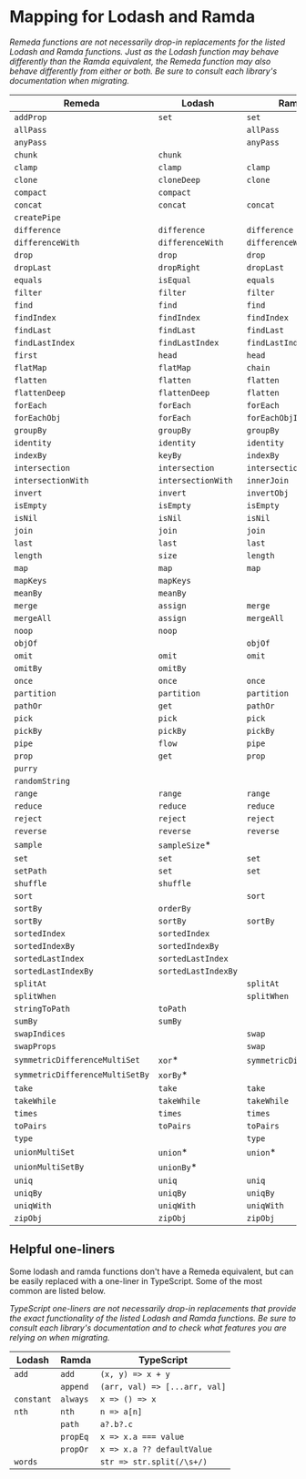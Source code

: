 # Mapping for Lodash and Ramda

_Remeda functions are not necessarily drop-in replacements for the
listed Lodash and Ramda functions. Just as the Lodash function may behave
differently than the Ramda equivalent, the Remeda function may also
behave differently from either or both. Be sure to consult each library's
documentation when migrating._

| Remeda                          | Lodash              | Ramda                   |
| ------------------------------- | ------------------- | ----------------------- |
| `addProp`                       | `set`               | `set`                   |
| `allPass`                       |                     | `allPass`               |
| `anyPass`                       |                     | `anyPass`               |
| `chunk`                         | `chunk`             |                         |
| `clamp`                         | `clamp`             | `clamp`                 |
| `clone`                         | `cloneDeep`         | `clone`                 |
| `compact`                       | `compact`           |                         |
| `concat`                        | `concat`            | `concat`                |
| `createPipe`                    |                     |                         |
| `difference`                    | `difference`        | `difference`            |
| `differenceWith`                | `differenceWith`    | `differenceWith`        |
| `drop`                          | `drop`              | `drop`                  |
| `dropLast`                      | `dropRight`         | `dropLast`              |
| `equals`                        | `isEqual`           | `equals`                |
| `filter`                        | `filter`            | `filter`                |
| `find`                          | `find`              | `find`                  |
| `findIndex`                     | `findIndex`         | `findIndex`             |
| `findLast`                      | `findLast`          | `findLast`              |
| `findLastIndex`                 | `findLastIndex`     | `findLastIndex`         |
| `first`                         | `head`              | `head`                  |
| `flatMap`                       | `flatMap`           | `chain`                 |
| `flatten`                       | `flatten`           | `flatten`               |
| `flattenDeep`                   | `flattenDeep`       | `flatten`               |
| `forEach`                       | `forEach`           | `forEach`               |
| `forEachObj`                    | `forEach`           | `forEachObjIndexed`     |
| `groupBy`                       | `groupBy`           | `groupBy`               |
| `identity`                      | `identity`          | `identity`              |
| `indexBy`                       | `keyBy`             | `indexBy`               |
| `intersection`                  | `intersection`      | `intersection`          |
| `intersectionWith`              | `intersectionWith`  | `innerJoin`             |
| `invert`                        | `invert`            | `invertObj`             |
| `isEmpty`                       | `isEmpty`           | `isEmpty`               |
| `isNil`                         | `isNil`             | `isNil`                 |
| `join`                          | `join`              | `join`                  |
| `last`                          | `last`              | `last`                  |
| `length`                        | `size`              | `length`                |
| `map`                           | `map`               | `map`                   |
| `mapKeys`                       | `mapKeys`           |                         |
| `meanBy`                        | `meanBy`            |                         |
| `merge`                         | `assign`            | `merge`                 |
| `mergeAll`                      | `assign`            | `mergeAll`              |
| `noop`                          | `noop`              |                         |
| `objOf`                         |                     | `objOf`                 |
| `omit`                          | `omit`              | `omit`                  |
| `omitBy`                        | `omitBy`            |                         |
| `once`                          | `once`              | `once`                  |
| `partition`                     | `partition`         | `partition`             |
| `pathOr`                        | `get`               | `pathOr`                |
| `pick`                          | `pick`              | `pick`                  |
| `pickBy`                        | `pickBy`            | `pickBy`                |
| `pipe`                          | `flow`              | `pipe`                  |
| `prop`                          | `get`               | `prop`                  |
| `purry`                         |                     |                         |
| `randomString`                  |                     |                         |
| `range`                         | `range`             | `range`                 |
| `reduce`                        | `reduce`            | `reduce`                |
| `reject`                        | `reject`            | `reject`                |
| `reverse`                       | `reverse`           | `reverse`               |
| `sample`                        | `sampleSize`\*      |                         |
| `set`                           | `set`               | `set`                   |
| `setPath`                       | `set`               | `set`                   |
| `shuffle`                       | `shuffle`           |                         |
| `sort`                          |                     | `sort`                  |
| `sortBy`                        | `orderBy`           |                         |
| `sortBy`                        | `sortBy`            | `sortBy`                |
| `sortedIndex`                   | `sortedIndex`       |                         |
| `sortedIndexBy`                 | `sortedIndexBy`     |                         |
| `sortedLastIndex`               | `sortedLastIndex`   |                         |
| `sortedLastIndexBy`             | `sortedLastIndexBy` |                         |
| `splitAt`                       |                     | `splitAt`               |
| `splitWhen`                     |                     | `splitWhen`             |
| `stringToPath`                  | `toPath`            |                         |
| `sumBy`                         | `sumBy`             |                         |
| `swapIndices`                   |                     | `swap`                  |
| `swapProps`                     |                     | `swap`                  |
| `symmetricDifferenceMultiSet`   | `xor`\*             | `symmetricDifference`\* |
| `symmetricDifferenceMultiSetBy` | `xorBy`\*           |                         |
| `take`                          | `take`              | `take`                  |
| `takeWhile`                     | `takeWhile`         | `takeWhile`             |
| `times`                         | `times`             | `times`                 |
| `toPairs`                       | `toPairs`           | `toPairs`               |
| `type`                          |                     | `type`                  |
| `unionMultiSet`                 | `union`\*           | `union`\*               |
| `unionMultiSetBy`               | `unionBy`\*         |                         |
| `uniq`                          | `uniq`              | `uniq`                  |
| `uniqBy`                        | `uniqBy`            | `uniqBy`                |
| `uniqWith`                      | `uniqWith`          | `uniqWith`              |
| `zipObj`                        | `zipObj`            | `zipObj`                |

## Helpful one-liners

Some lodash and ramda functions don't have a Remeda equivalent, but can be
easily replaced with a one-liner in TypeScript. Some of the most common
are listed below.

_TypeScript one-liners are not necessarily drop-in replacements that
provide the exact functionality of the listed Lodash and Ramda functions.
Be sure to consult each library's documentation and to check what features
you are relying on when migrating._

| Lodash     | Ramda    | TypeScript                    |
| ---------- | -------- | ----------------------------- |
| `add`      | `add`    | `(x, y) => x + y`             |
|            | `append` | `(arr, val) => [...arr, val]` |
| `constant` | `always` | `x => () => x`                |
| `nth`      | `nth`    | `n => a[n]`                   |
|            | `path`   | `a?.b?.c`                     |
|            | `propEq` | `x => x.a === value`          |
|            | `propOr` | `x => x.a ?? defaultValue`    |
| `words`    |          | `str => str.split(/\s+/)`     |
